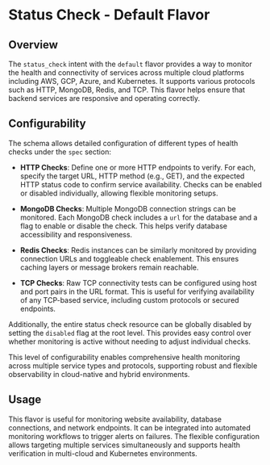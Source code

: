 # Status Check - Default Flavor

## Overview

The `status_check` intent with the `default` flavor provides a way to monitor the health and connectivity of services across multiple cloud platforms including AWS, GCP, Azure, and Kubernetes. It supports various protocols such as HTTP, MongoDB, Redis, and TCP. This flavor helps ensure that backend services are responsive and operating correctly.

## Configurability

The schema allows detailed configuration of different types of health checks under the `spec` section:

- **HTTP Checks**: Define one or more HTTP endpoints to verify. For each, specify the target URL, HTTP method (e.g., GET), and the expected HTTP status code to confirm service availability. Checks can be enabled or disabled individually, allowing flexible monitoring setups.

- **MongoDB Checks**: Multiple MongoDB connection strings can be monitored. Each MongoDB check includes a `url` for the database and a flag to enable or disable the check. This helps verify database accessibility and responsiveness.

- **Redis Checks**: Redis instances can be similarly monitored by providing connection URLs and toggleable check enablement. This ensures caching layers or message brokers remain reachable.

- **TCP Checks**: Raw TCP connectivity tests can be configured using host and port pairs in the URL format. This is useful for verifying availability of any TCP-based service, including custom protocols or secured endpoints.

Additionally, the entire status check resource can be globally disabled by setting the `disabled` flag at the root level. This provides easy control over whether monitoring is active without needing to adjust individual checks.

This level of configurability enables comprehensive health monitoring across multiple service types and protocols, supporting robust and flexible observability in cloud-native and hybrid environments.

## Usage

This flavor is useful for monitoring website availability, database connections, and network endpoints. It can be integrated into automated monitoring workflows to trigger alerts on failures. The flexible configuration allows targeting multiple services simultaneously and supports health verification in multi-cloud and Kubernetes environments.
